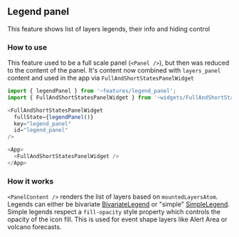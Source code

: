 ## Legend panel

This feature shows list of layers legends, their info and hiding control

### How to use

This feature used to be a full scale panel (`<Panel />`), but then was reduced to the content of the panel. It's content now combined with `layers_panel` content and used in the app via `FullAndShortStatesPanelWidget`

```ts
import { legendPanel } from '~features/legend_panel';
import { FullAndShortStatesPanelWidget } from '~widgets/FullAndShortStatesPanelWidget';

<FullAndShortStatesPanelWidget
  fullState={legendPanel()}
  key="legend_panel"
  id="legend_panel"
/>

<App>
  <FullAndShortStatesPanelWidget />
</App>
```

### How it works

`<PanelContent />` renders the list of layers based on `mountedLayersAtom`.
Legends can either be bivariate [BivariateLegend](github.com/konturio/disaster-ninja-fe/blob/main/src/components/BivariateLegend/BivariateLegend.tsx) or "simple" [SimpleLegend](https://github.com/konturio/disaster-ninja-fe/blob/main/src/components/SimpleLegend/SimpleLegend.tsx).
Simple legends respect a `fill-opacity` style property which controls the opacity of the icon fill. This is used for event shape layers like Alert Area or volcano forecasts.
